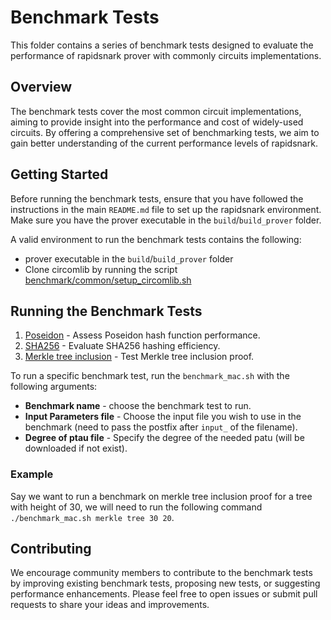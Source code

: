 
# Benchmark Tests

This folder contains a series of benchmark tests designed to evaluate the performance of rapidsnark prover with commonly circuits implementations.

## Overview

The benchmark tests cover the most common circuit implementations, aiming to provide insight into the performance and cost of widely-used circuits. By offering a comprehensive set of benchmarking tests, we aim to gain better understanding of the current performance levels of rapidsnark.

## Getting Started

Before running the benchmark tests, ensure that you have followed the instructions in the main `README.md` file to set up the rapidsnark environment. Make sure you have the prover executable in the `build`/`build_prover` folder.

A valid environment to run the benchmark tests contains the following:
 - prover executable in the `build`/`build_prover` folder
 - Clone circomlib by running the script [benchmark/common/setup_circomlib.sh](./common/setup_circomlib.sh)


## Running the Benchmark Tests

1. [Poseidon](./poseidon) - Assess Poseidon hash function performance.
2. [SHA256](./sha256) - Evaluate SHA256 hashing efficiency.
3. [Merkle tree inclusion](./merkletree) - Test Merkle tree inclusion proof.

To run a specific benchmark test, run the `benchmark_mac.sh` with the following arguments:
- <strong>Benchmark name</strong> - choose the benchmark test to run.
 - <strong>Input Parameters file</strong> - Choose the input file you wish to use in the benchmark (need to pass the postfix after `input_` of the filename).
 - <strong>Degree of ptau file</strong> - Specify the degree of the needed patu (will be downloaded if not exist).

### Example
Say we want to run a benchmark on merkle tree inclusion proof for a tree with height of 30, we will need to run the following command `./benchmark_mac.sh merkle tree 30 20`.

## Contributing

We encourage community members to contribute to the benchmark tests by improving existing benchmark tests, proposing new tests, or suggesting performance enhancements. Please feel free to open issues or submit pull requests to share your ideas and improvements.
